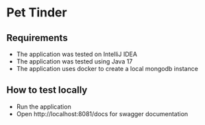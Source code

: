 # Pet Tinder

## Requirements 

* The application was tested on IntelliJ IDEA
* The application was tested using Java 17
* The application uses docker to create a local mongodb instance

## How to test locally

* Run the application
* Open http://localhost:8081/docs for swagger documentation